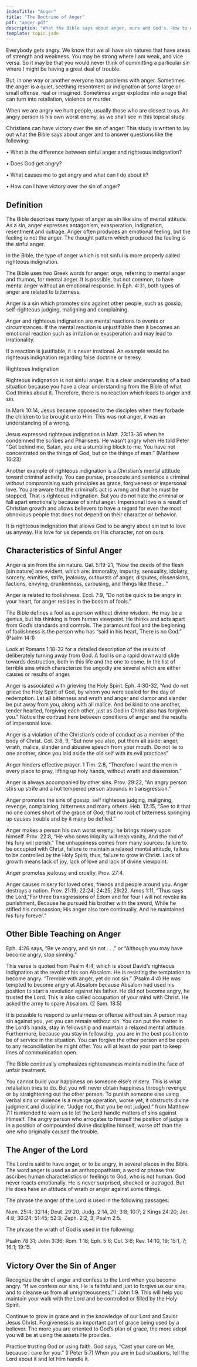 ```yaml
---
indexTitle: "Anger"
title: "The Doctrine of Anger"
pdf: "anger.pdf"
description: "What the Bible says about anger, ours and God's. How to deal with sinful anger."
template: topic.jade
---
```


Everybody gets angry. We know that we all have sin natures that have
areas of strength and weakness. You may be strong where I am weak, and
vice versa. So it may be that you would never think of committing a
particular sin where I might be having a great deal of trouble.

But, in one way or another everyone has problems with anger. Sometimes
the anger is a quiet, seething resentment or indignation at some large
or small offense, real or imagined. Sometimes anger explodes into a rage
that can turn into retaliation, violence or murder.

When we are angry we hurt people, usually those who are closest to us.
An angry person is his own worst enemy, as we shall see in this topical
study.

Christians can have victory over the sin of anger! This study is written
to lay out what the Bible says about anger and to answer questions like
the following:

• What is the difference between sinful anger and righteous indignation?

• Does God get angry?

• What causes me to get angry and what can I do about it?

• How can I have victory over the sin of anger?

## Definition ##

The Bible describes many types of anger as sin like sins of mental
attitude. As a sin, anger expresses antagonism, exasperation,
indignation, resentment and outrage. Anger often produces an emotional
feeling, but the feeling is not the anger. The thought pattern which
produced the feeling is the sinful anger.

In the Bible, the type of anger which is not sinful is more properly
called righteous indignation.

The Bible uses two Greek words for anger: orge, referring to mental
anger and thumos, for mental anger. It is possible, but not common, to
have mental anger without an emotional response. In Eph. 4:31, both
types of anger are related to bitterness.

Anger is a sin which promotes sins against other people, such as gossip,
self-righteous judging, maligning and complaining.

Anger and righteous indignation are mental reactions to events or
circumstances. If the mental reaction is unjustifiable then it becomes
an emotional reaction such as irritation or exasperation and may lead to
irrationality.

If a reaction is justifiable, it is never irrational. An example would
be righteous indignation regarding false doctrine or heresy.

Righteous Indignation

Righteous indignation is not sinful anger. It is a clear understanding
of a bad situation because you have a clear understanding from the Bible
of what God thinks about it. Therefore, there is no reaction which leads
to anger and sin.

In Mark 10:14, Jesus became opposed to the disciples when they forbade
the children to be brought unto Him. This was not anger, it was an
understanding of a wrong.

Jesus expressed righteous indignation in Matt. 23:13-36 when he
condemned the scribes and Pharisees. He wasn’t angry when He told Peter
“Get behind me, Satan, you are a stumbling block to me. You have not
concentrated on the things of God, but on the things of man.” (Matthew
16:23)

Another example of righteous indignation is a Christian’s mental
attitude toward criminal activity. You can pursue, prosecute and
sentence a criminal without compromising such principles as grace,
forgiveness or impersonal love. You are aware that the criminal’s act is
wrong and that he must be stopped. That is righteous indignation. But
you do not hate the criminal or fall apart emotionally because of sinful
anger. Impersonal love is a result of Christian growth and allows
believers to have a regard for even the most obnoxious people that does
not depend on their character or behavior.

It is righteous indignation that allows God to be angry about sin but to
love us anyway. His love for us depends on His character, not on ours.

## Characteristics of Sinful Anger ##

Anger is sin from the sin nature. Gal. 5:19-21, “Now the deeds of the
flesh [sin nature] are evident, which are: immorality, impurity,
sensuality, idolatry, sorcery, enmities, strife, jealousy, outbursts of
anger, disputes, dissensions, factions, envying, drunkenness, carousing,
and things like these…”

Anger is related to foolishness. Eccl. 7:9, “Do not be quick to be angry
in your heart, for anger resides in the bosom of fools.”

The Bible defines a fool as a person without divine wisdom. He may be a
genius, but his thinking is from human viewpoint. He thinks and acts
apart from God’s standards and controls. The paramount fool and the
beginning of foolishness is the person who has “said in his heart, There
is no God.” (Psalm 14:1)

Look at Romans 1:18-32 for a detailed description of the results of
deliberately turning away from God. A fool is on a rapid downward slide
towards destruction, both in this life and the one to come. In the list
of terrible sins which characterize the ungodly are several which are
either causes or results of anger.

Anger is associated with grieving the Holy Spirit. Eph. 4:30-32, “And do
not grieve the Holy Spirit of God, by whom you were sealed for the day
of redemption. Let all bitterness and wrath and anger and clamor and
slander be put away from you, along with all malice. And be kind to one
another, tender hearted, forgiving each other, just as God in Christ
also has forgiven you.” Notice the contrast here between conditions of
anger and the results of impersonal love.

Anger is a violation of the Christian’s code of conduct as a member of
the body of Christ. Col. 3:8, 9, “But now you also, put them all aside:
anger, wrath, malice, slander and abusive speech from your mouth. Do not
lie to one another, since you laid aside the old self with its evil
practices”

Anger hinders effective prayer. 1 Tim. 2:8, “Therefore I want the men in
every place to pray, lifting up holy hands, without wrath and
dissension.”

Anger is always accompanied by other sins. Prov. 29:22, “An angry person
stirs up strife and a hot tempered person abounds in transgression.”

Anger promotes the sins of gossip, self righteous judging, maligning,
revenge, complaining, bitterness and many others. Heb. 12:15, “See to it
that no one comes short of the grace of God; that no root of bitterness
springing up causes trouble and by it many be defiled.”

Anger makes a person his own worst enemy; he brings misery upon himself.
Prov. 22:8, “He who sows iniquity will reap vanity, And the rod of his
fury will perish.” The unhappiness comes from many sources: failure to
be occupied with Christ, failure to maintain a relaxed mental attitude,
failure to be controlled by the Holy Spirit, thus, failure to grow in
Christ. Lack of growth means lack of joy, lack of love and lack of
divine viewpoint.

Anger promotes jealousy and cruelty. Prov. 27:4.

Anger causes misery for loved ones, friends and people around you. Anger
destroys a nation. Prov. 21:19; 22:24; 24:25; 29:22. Amos 1:11, “Thus
says the Lord,”For three transgressions of Edom and for four I will not
revoke its punishment, Because he pursued his brother with the sword,
While he stifled his compassion; His anger also tore continually, And he
maintained his fury forever.”

## Other Bible Teaching on Anger ##

Eph. 4:26 says, “Be ye angry, and sin not . . .” or “Although you may
have become angry, stop sinning.”

This verse is quoted from Psalm 4:4, which is about David’s righteous
indignation at the revolt of his son Absalom. He is resisting the
temptation to become angry. “Tremble with anger, yet do not sin.” (Psalm
4:4) He was tempted to become angry at Absalom because Absalom had used
his position to start a revolution against his father. He did not become
angry, he trusted the Lord. This is also called occupation of your mind
with Christ. He asked the army to spare Absalom. (2 Sam. 18:5)

It is possible to respond to unfairness or offense without sin. A person
may sin against you, yet you can remain without sin. You can put the
matter in the Lord’s hands, stay in fellowship and maintain a relaxed
mental attitude. Furthermore, because you stay in fellowship, you are in
the best position to be of service in the situation. You can forgive the
other person and be open to any reconciliation he might offer. You will
at least do your part to keep lines of communication open.

The Bible continually emphasizes righteousness maintained in the face of
unfair treatment.

You cannot build your happiness on someone else’s misery. This is what
retaliation tries to do. But you will never obtain happiness through
revenge or by straightening out the other person. To punish someone else
using verbal sins or violence is a revenge operation; worse yet, it
obstructs divine judgment and discipline. “Judge not, that you be not
judged.” from Matthew 7:1 is intended to warn us to let the Lord handle
matters of sins against Himself. The angry person who arrogates to
himself the position of judge is in a position of compounded divine
discipline himself, worse off than the one who originally caused the
trouble.

## The Anger of the Lord ##

The Lord is said to have anger, or to be angry, in several places in the
Bible. The word anger is used as an anthropopathism, a word or phrase
that ascribes human characteristics or feelings to God, who is not
human. God never reacts emotionally. He is never surprised, shocked or
outraged. But He does have an attitude of wrath or anger against some
things.

The phrase the anger of the Lord is used in the following passages:

Num. 25:4; 32:14; Deut. 29:20; Judg. 2:14, 20; 3:8; 10:7; 2 Kings 24:20;
Jer. 4:8; 30:24; 51:45; 52:3; Zeph. 2:2, 3; Psalm 2:5.

The phrase the wrath of God is used in the following:

Psalm 78:31; John 3:36; Rom. 1:18; Eph. 5:6; Col. 3:6; Rev. 14:10, 19;
15:1, 7; 16:1; 19:15.

## Victory Over the Sin of Anger ##

Recognize the sin of anger and confess to the Lord when you become
angry. “If we confess our sins, He is faithful and just to forgive us
our sins, and to cleanse us from all unrighteousness.” I John 1:9. This
will help you maintain your walk with the Lord and be controlled or
filled by the Holy Spirit.

Continue to grow in grace and in the knowledge of our Lord and Savior
Jesus Christ. Forgiveness is an important part of grace being used by a
believer. The more you are oriented to God’s plan of grace, the more
adept you will be at using the assets He provides.

Practice trusting God or using faith. God says, “Cast your care on Me,
because I care for you.” (I Peter 5:7) When you are in bad situations,
tell the Lord about it and let Him handle it.

